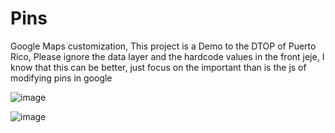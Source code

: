 # Pins
Google Maps customization, This project is a Demo to the DTOP of Puerto Rico, Please ignore the data layer and the hardcode values in the front jeje, I know that this can be better, just focus on the important than is the js of modifying pins in google

![image](https://github.com/sgermosen/Pins/assets/23745678/30e0870b-e4e2-4c42-be1c-27ea29a52bd0)


![image](https://github.com/sgermosen/Pins/assets/23745678/233d5ac8-ad2e-44a2-baa2-73c18c492c7a)

